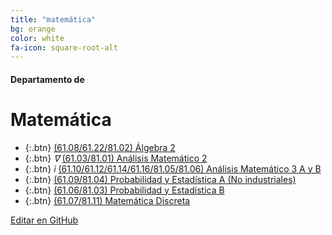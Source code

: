 ```yaml
---
title: "matemática"
bg: orange
color: white
fa-icon: square-root-alt
---
```

#### Departamento de
# Matemática

<!---
No poner los links de t.joinchat directamente,
>>>> NO USAR https://www.protectyourlinks.com/ <<<<
En lugar de https://t.me/joinchat/SaraSasasa-sa poner j/SaraSasasa-sa
-->

* {:.btn}  <i class="fas fa-gamepad"></i> [(61.08/61.22/81.02) Álgebra 2](j/TM8M44aS_SrOeqvu)
* {:.btn}  <i class="fas">∇</i> [(61.03/81.01) Análisis Matemático 2](j/A70cpEmL9xHBWg1RHc67HQ)
* {:.btn}  <i class="fas">i</i> [(61.10/61.12/61.14/61.16/81.05/81.06) Análisis Matemático 3 A y B](j/DMszThduvy0C9R3NRPUnxQ)
* {:.btn}  <i class="fas fa-random"></i> [(61.09/81.04) Probabilidad y Estadística A (No industriales)](j/Tf7iBpXYPhEtlifR)
* {:.btn}  <i class="fas fa-random"></i> [(61.06/81.03) Probabilidad y Estadística B](j/8vxZHnu2ArA3ZTI5)
* {:.btn}  <i class="fas fa-sitemap"></i> [(61.07/81.11) Matemática Discreta](j/A70cpBKNIny5DrX846s2MQ)

<span class="editongithub">
	<a href="{{site.github.repository_url}}/blob/master/{{page.path}}">
		<i class="fas fa-pen"></i> Editar en GitHub
	</a>
</span>
